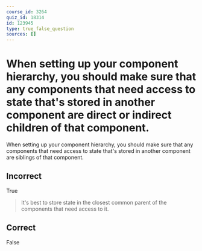 ```yaml
---
course_id: 3264
quiz_id: 18314
id: 123945
type: true_false_question
sources: []
---
```


# When setting up your component hierarchy, you should make sure that any components that need access to state that's stored in another component are direct or indirect children of that component.

When setting up your component hierarchy, you should make sure that any
components that need access to state that's stored in another component are
siblings of that component.

## Incorrect

True

> It's best to store state in the closest common parent of the components that
> need access to it.&nbsp;

## Correct

False

